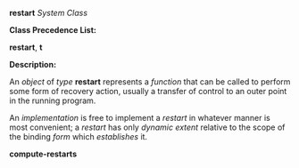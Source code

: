 **restart** *System Class* 



**Class Precedence List:** 



**restart**, **t** 



**Description:** 



An *object* of *type* **restart** represents a *function* that can be called to perform some form of recovery action, usually a transfer of control to an outer point in the running program. 



An *implementation* is free to implement a *restart* in whatever manner is most convenient; a *restart* has only *dynamic extent* relative to the scope of the binding *form* which *establishes* it. 







 



 



**compute-restarts** 



